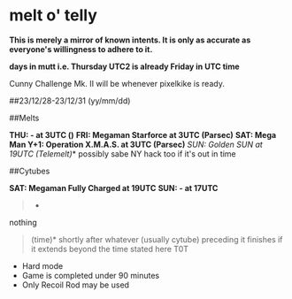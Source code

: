 # melt o' telly
**This is merely a mirror of known intents. It is only as accurate as everyone's willingness to adhere to it.**

**days in mutt i.e. Thursday UTC2 is already Friday in UTC time**

Cunny Challenge Mk. II will be whenever pixelkike is ready.

##23/12/28-23/12/31 (yy/mm/dd)

##Melts

**THU: - at 3UTC ()** 
**FRI: Megaman Starforce at 3UTC (Parsec)** 
**SAT: Mega Man Y+1: Operation X.M.A.S. at 3UTC (Parsec)**
**SUN: Golden SUN at 19UTC* (Telemelt)** possibly sabe NY hack too if it's out in time

##Cytubes

**SAT: Megaman Fully Charged at 19UTC** 
**SUN: - at 17UTC**

>-
nothing
>(time)*
shortly after whatever (usually cytube) preceding it finishes if it extends beyond the time stated here
>T0T
- Hard mode
- Game is completed under 90 minutes
- Only Recoil Rod may be used